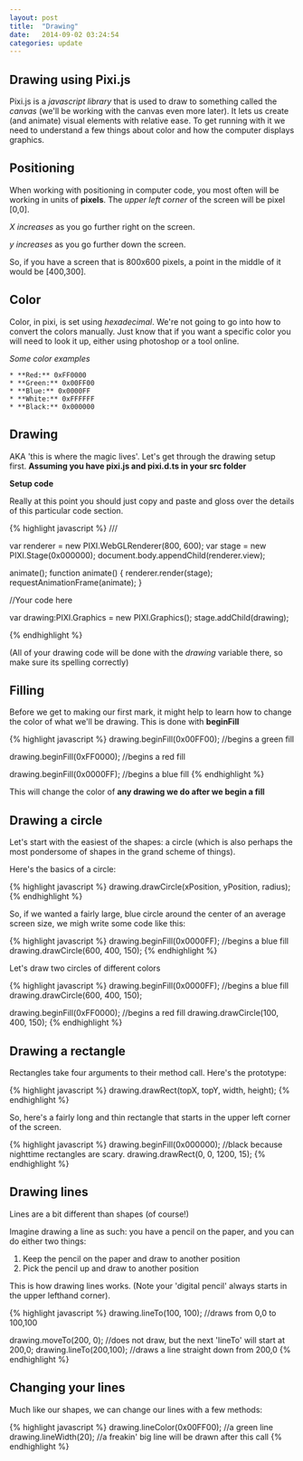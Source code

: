 ```yaml
---
layout: post
title:  "Drawing"
date:   2014-09-02 03:24:54
categories: update
---
```


Drawing using Pixi.js
-------------------------

Pixi.js is a *javascript library* that is used to draw to something called the *canvas* (we'll be working with the canvas even more later). It lets us create (and animate) visual elements with relative ease. To get running with it we need to understand a few things about color and how the computer displays graphics.


Positioning
--------------------------

When working with positioning in computer code, you most often will be working in units of **pixels**. The *upper left corner* of the screen will be pixel [0,0].

*X increases* as you go further right on the screen.

*y increases* as you go further down the screen.

So, if you have a screen that is 800x600 pixels, a point in the middle of it would be [400,300].

Color
-----------------------------

Color, in pixi, is set using *hexadecimal*. We're not going to go into how to convert the colors manually. Just know that if you want a specific color you will need to look it up, either using photoshop or a tool online.

*Some color examples*

	* **Red:** 0xFF0000
	* **Green:** 0x00FF00
	* **Blue:** 0x0000FF
	* **White:** 0xFFFFFF
	* **Black:** 0x000000

Drawing
------------------------------

AKA 'this is where the magic lives'. Let's get through the drawing setup first. **Assuming you have pixi.js and pixi.d.ts in your src folder**

**Setup code**

Really at this point you should just copy and paste and gloss over the details of this particular code section.

{% highlight javascript %}
///<reference path="PIXI.d.ts"/>

var renderer = new PIXI.WebGLRenderer(800, 600);
var stage    = new PIXI.Stage(0x000000);
document.body.appendChild(renderer.view);

animate();
function animate() {
    renderer.render(stage);
    requestAnimationFrame(animate);
}

//Your code here

var drawing:PIXI.Graphics = new PIXI.Graphics();
stage.addChild(drawing);

{% endhighlight %}

(All of your drawing code will be done with the *drawing* variable there, so make sure its spelling correctly)


Filling
---------------------------

Before we get to making our first mark, it might help to learn how to change the color of what we'll be drawing. This is done with **beginFill**

{% highlight javascript %}
drawing.beginFill(0x00FF00); //begins a green fill

drawing.beginFill(0xFF0000); //begins a red fill

drawing.beginFill(0x0000FF); //begins a blue fill
{% endhighlight %}

This will change the color of **any drawing we do after we begin a fill**


Drawing a circle
---------------------------

Let's start with the easiest of the shapes: a circle (which is also perhaps the most pondersome of shapes in the grand scheme of things).

Here's the basics of a circle:

{% highlight javascript %}
drawing.drawCircle(xPosition, yPosition, radius);
{% endhighlight %}

So, if we wanted a fairly large, blue circle around the center of an average screen size, we migh write some code like this:

{% highlight javascript %}
drawing.beginFill(0x0000FF); //begins a blue fill
drawing.drawCircle(600, 400, 150);
{% endhighlight %}

Let's draw two circles of different colors


{% highlight javascript %}
drawing.beginFill(0x0000FF); //begins a blue fill
drawing.drawCircle(600, 400, 150);

drawing.beginFill(0xFF0000); //begins a red fill
drawing.drawCircle(100, 400, 150);
{% endhighlight %}


Drawing a rectangle
-------------------------------

Rectangles take four arguments to their method call. Here's the prototype:

{% highlight javascript %}
drawing.drawRect(topX, topY, width, height);
{% endhighlight %}

So, here's a fairly long and thin rectangle that starts in the upper left corner of the screen.

{% highlight javascript %}
drawing.beginFill(0x000000); //black because nighttime rectangles are scary.
drawing.drawRect(0, 0, 1200, 15);
{% endhighlight %}

Drawing lines
-----------------------------------

Lines are a bit different than shapes (of course!)

Imagine drawing a line as such: you have a pencil on the paper, and you can do either two things:

1. Keep the pencil on the paper and draw to another position
2. Pick the pencil up and draw to another position

This is how drawing lines works. (Note your 'digital pencil' always starts in the upper lefthand corner).

{% highlight javascript %}
drawing.lineTo(100, 100); //draws from 0,0 to 100,100

drawing.moveTo(200, 0); //does not draw, but the next 'lineTo' will start at 200,0;
drawing.lineTo(200,100); //draws a line straight down from 200,0
{% endhighlight %}


Changing your lines
-----------------------------------

Much like our shapes, we can change our lines with a few methods:

{% highlight javascript %}
drawing.lineColor(0x00FF00); //a green line
drawing.lineWidth(20); //a freakin' big line will be drawn after this call
{% endhighlight %}